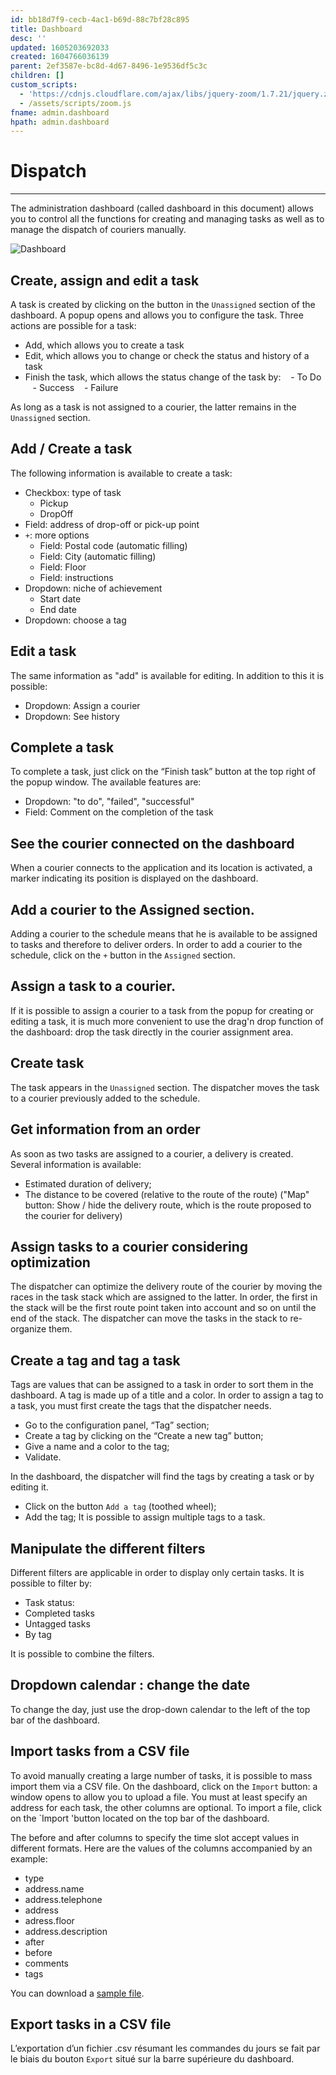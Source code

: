 ```yaml
---
id: bb18d7f9-cecb-4ac1-b69d-88c7bf28c895
title: Dashboard
desc: ''
updated: 1605203692033
created: 1604766036139
parent: 2ef3587e-bc8d-4d67-8496-1e9536df5c3c
children: []
custom_scripts:
  - 'https://cdnjs.cloudflare.com/ajax/libs/jquery-zoom/1.7.21/jquery.zoom.min.js'
  - /assets/scripts/zoom.js
fname: admin.dashboard
hpath: admin.dashboard
---
```

# Dispatch

* * *

The administration dashboard (called dashboard in this document) allows you to control all the functions for creating and managing tasks as well as to manage the dispatch of couriers manually. 

<span class="zoomable">![Dashboard](/assets/images/dashboard_fr.png)</span>

## Create, assign and edit a task

A task is created by clicking on the <i class = "fa fa-plus fa-lg" aria-hidden = "true"> </i> button in the `Unassigned` section of the dashboard. A popup opens and allows you to configure the task. Three actions are possible for a task:

- Add, which allows you to create a task
- Edit, which allows you to change or check the status and history of a task
- Finish the task, which allows the status change of the task by:
     \- To Do
     \- Success
     \- Failure

As long as a task is not assigned to a courier, the latter remains in the `Unassigned` section.

## Add / Create a task

The following information is available to create a task:

- Checkbox: type of task
  - Pickup
  - DropOff
- Field: address of drop-off or pick-up point
- `+`: more options
  - Field: Postal code (automatic filling)
  - Field: City (automatic filling)
  - Field: Floor
  - Field: instructions
- Dropdown: niche of achievement
  - Start date
  - End date
- Dropdown: choose a tag

## Edit a task

The same information as "add" is available for editing. In addition to this it is possible:

- Dropdown: Assign a courier
- Dropdown: See history

## Complete a task

To complete a task, just click on the “Finish task” button at the top right of the popup window. The available features are:

- Dropdown: "to do", "failed", "successful"
- Field: Comment on the completion of the task

## See the courier connected on the dashboard

When a courier connects to the application and its location is activated, a marker indicating its position is displayed on the dashboard.

## Add a courier to the Assigned section.

Adding a courier to the schedule means that he is available to be assigned to tasks and therefore to deliver orders. In order to add a courier to the schedule, click on the `+` button in the `Assigned` section.

## Assign a task to a courier.

If it is possible to assign a courier to a task from the popup for creating or editing a task, it is much more convenient to use the drag'n drop function of the dashboard: drop the task directly in the courier assignment area.

## Create task

The task appears in the `Unassigned` section.
The dispatcher moves the task to a courier previously added to the schedule.

## Get information from an order

As soon as two tasks are assigned to a courier, a delivery is created. Several information is available:

- Estimated duration of delivery;
- The distance to be covered (relative to the route of the route) ("Map" button: Show / hide the delivery route, which is the route proposed to the courier for delivery)

## Assign tasks to a courier considering optimization

The dispatcher can optimize the delivery route of the courier by moving the races in the task stack which are assigned to the latter. In order, the first in the stack will be the first route point taken into account and so on until the end of the stack.
The dispatcher can move the tasks in the stack to re-organize them.

## Create a tag and tag a task

Tags are values that can be assigned to a task in order to sort them in the dashboard. A tag is made up of a title and a color. In order to assign a tag to a task, you must first create the tags that the dispatcher needs.

- Go to the configuration panel, “Tag” section;
- Create a tag by clicking on the “Create a new tag” button;
- Give a name and a color to the tag;
- Validate.

In the dashboard, the dispatcher will find the tags by creating a task or by editing it.

- Click on the button `Add a tag` (toothed wheel);
- Add the tag;
  It is possible to assign multiple tags to a task.

## Manipulate the different filters

Different filters are applicable in order to display only certain tasks. It is possible to filter by:

- Task status:
- Completed tasks
- Untagged tasks
- By tag

It is possible to combine the filters.

## Dropdown calendar : change the date

To change the day, just use the drop-down calendar to the left of the top bar of the dashboard.

## Import tasks from a CSV file

To avoid manually creating a large number of tasks, it is possible to mass import them via a CSV file. On the dashboard, click on the `Import` button: a window opens to allow you to upload a file. You must at least specify an address for each task, the other columns are optional. To import a file, click on the \`Import 'button located on the top bar of the dashboard.

The before and after columns to specify the time slot accept values in different formats. Here are the values of the columns accompanied by an example:

- type
- address.name
- address.telephone
- address
- adress.floor
- address.description
- after
- before
- comments
- tags

You can download a [sample file](https://demo.coopcycle.org/help/tasks_import.example.en.csv).

## Export tasks in a CSV file

L’exportation d’un fichier .csv résumant les commandes du jours se fait par le biais du bouton `Export` situé sur la barre supérieure du dashboard.


